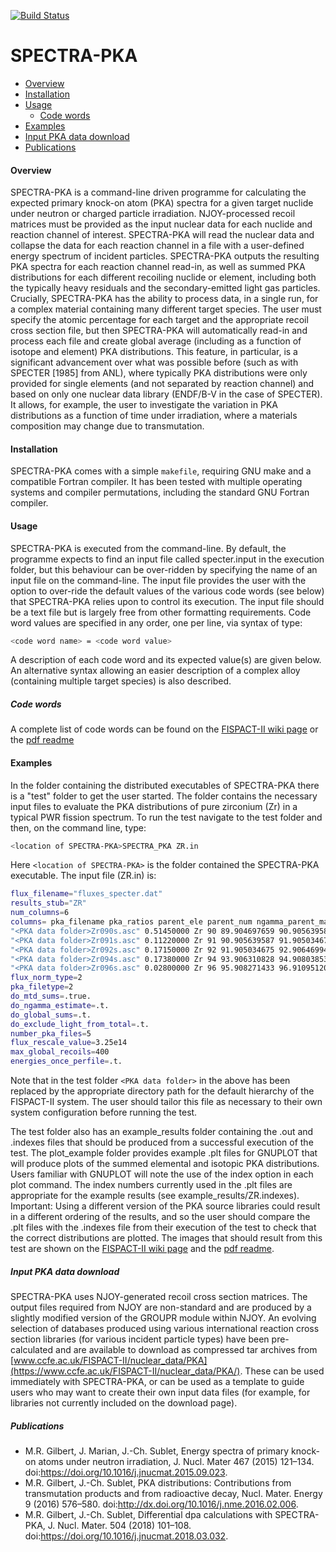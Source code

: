 [![Build Status](https://travis-ci.org/fispact/SPECTRA-PKA.svg?branch=master)](https://travis-ci.org/fispact/SPECTRA-PKA)

# SPECTRA-PKA

- [Overview](#overview)
- [Installation](#installation)
- [Usage](#usage)
  - [Code words](#code-words)
- [Examples](#examples)
- [Input PKA data download](#data-download)
- [Publications](#publications)

#### <a name="overview"></a>Overview

SPECTRA-PKA is a command-line driven programme for calculating the expected primary knock-on atom (PKA) spectra for a given target nuclide under neutron or charged particle irradiation. NJOY-processed recoil matrices must be provided as the input nuclear data for each nuclide and reaction channel of interest. SPECTRA-PKA will read the nuclear data and collapse the data for each reaction channel in a file with a user-defined energy spectrum of incident particles. SPECTRA-PKA outputs the resulting PKA spectra for each reaction channel read-in, as well as summed PKA distributions for each different recoiling nuclide or element, including both the typically heavy residuals and the secondary-emitted light gas particles. Crucially, SPECTRA-PKA has the ability to process data, in a single run, for a complex material containing many different target species. The user must specify the atomic percentage for each target and the appropriate recoil cross section file, but then SPECTRA-PKA will automatically read-in and process each file and create global average (including as a function of isotope and element) PKA distributions. This feature, in particular, is a significant advancement over what was possible before (such as with SPECTER [1985] from ANL), where typically PKA distributions were only provided for single elements (and not separated by reaction channel) and based on only one nuclear data library (ENDF/B-V in the case of SPECTER). It allows, for example, the user to investigate the variation in PKA distributions as a function of time under irradiation, where a materials composition may change due to transmutation. 

#### <a name="installation"></a>Installation

SPECTRA-PKA comes with a simple `makefile`, requiring GNU make and a compatible Fortran compiler. It has been tested with multiple operating systems and compiler permutations, including the standard GNU Fortran compiler. 

#### <a name="usage"></a>Usage

SPECTRA-PKA is executed from the command-line. By default, the programme expects to find an input file called specter.input in the execution folder, but this behaviour can be over-ridden by specifying the name of an input file on the command-line. The input file provides the user with the option to over-ride the default values of the various code words (see below) that SPECTRA-PKA relies upon to control its execution. The input file should be a text file but is largely free from other formatting requirements. Code word values are specified in any order, one per line, via syntax of type: 
```bash
<code word name> = <code word value>
```
A description of each code word and its expected value(s) are given below. An alternative syntax allowing an easier description of a complex alloy (containing multiple target species) is also described. 

##### <a name="code-words"></a>Code words

A complete list of code words can be found on the [FISPACT-II wiki page](http://fispact.ukaea.uk/wiki/Spectra-PKA) or the [pdf readme](https://github.com/fispact/SPECTRA-PKA/blob/master/manual/readme.pdf)




#### <a name="examples"></a>Examples

In the folder containing the distributed executables of SPECTRA-PKA there is a "test" folder to get the user started. The folder contains the necessary input files to evaluate the PKA distributions of pure zirconium (Zr) in a typical PWR fission spectrum. To run the test navigate to the test folder and then, on the command line, type: 
```bash
<location of SPECTRA-PKA>SPECTRA_PKA ZR.in
```
Here ```<location of SPECTRA-PKA>``` is the folder contained the SPECTRA-PKA executable. The input file (ZR.in) is:

```bash
flux_filename="fluxes_specter.dat"
results_stub="ZR"
num_columns=6
columns= pka_filename pka_ratios parent_ele parent_num ngamma_parent_mass ngamma_daughter_mass
"<PKA data folder>Zr090s.asc" 0.51450000 Zr 90 89.904697659 90.905639587
"<PKA data folder>Zr091s.asc" 0.11220000 Zr 91 90.905639587 91.905034675
"<PKA data folder>Zr092s.asc" 0.17150000 Zr 92 91.905034675 92.906469947
"<PKA data folder>Zr094s.asc" 0.17380000 Zr 94 93.906310828 94.908038530
"<PKA data folder>Zr096s.asc" 0.02800000 Zr 96 95.908271433 96.910951206
flux_norm_type=2
pka_filetype=2
do_mtd_sums=.true.
do_ngamma_estimate=.t.
do_global_sums=.t.
do_exclude_light_from_total=.t.
number_pka_files=5
flux_rescale_value=3.25e14
max_global_recoils=400
energies_once_perfile=.t.
```
Note that in the test folder ```<PKA data folder>``` in the above has been replaced by the appropriate directory path for the default hierarchy of the FISPACT-II system. The user should tailor this file as necessary to their own system configuration before running the test.

The test folder also has an example_results folder containing the .out and .indexes files that should be produced from a successful execution of the test. The plot_example folder provides example .plt files for GNUPLOT that will produce plots of the summed elemental and isotopic PKA distributions. Users familiar with GNUPLOT will note the use of the index option in each plot command. The index numbers currently used in the .plt files are appropriate for the example results (see example_results/ZR.indexes). Important: Using a different version of the PKA source libraries could result in a different ordering of the results, and so the user should compare the .plt files with the .indexes file from their execution of the test to check that the correct distributions are plotted. The images that should result from this test are shown on the [FISPACT-II wiki page](http://fispact.ukaea.uk/wiki/Spectra-PKA) and the [pdf readme](https://github.com/fispact/SPECTRA-PKA/blob/master/manual/readme.pdf).

##### <a name="data-download"></a>Input PKA data download

SPECTRA-PKA uses NJOY-generated recoil cross section matrices. The output files required from NJOY are non-standard and are produced by a slightly modified version of the GROUPR module within NJOY. An evolving selection of databases produced using various international reaction cross section libraries (for various incident particle types) have been pre-calculated and are available to download as compressed tar archives from [www.ccfe.ac.uk/FISPACT-II/nuclear_data/PKA](https://www.ccfe.ac.uk/FISPACT-II/nuclear_data/PKA/). These can be used immediately with SPECTRA-PKA, or can be used as a template to guide users who may want to create their own input data files (for example, for libraries not currently included on the download page).

##### <a name="publications"></a>Publications

- M.R. Gilbert, J. Marian, J.-Ch. Sublet, Energy spectra of primary knock-on atoms under neutron irradiation, J. Nucl. Mater 467 (2015) 121–134. doi:https://doi.org/10.1016/j.jnucmat.2015.09.023.
- M.R. Gilbert, J.-Ch. Sublet, PKA distributions: Contributions from transmutation products and from radioactive decay, Nucl. Mater. Energy 9 (2016) 576–580. doi:http://dx.doi.org/10.1016/j.nme.2016.02.006.
- M.R. Gilbert, J.-Ch. Sublet, Differential dpa calculations with SPECTRA-PKA, J. Nucl. Mater. 504 (2018) 101–108. doi:https://doi.org/10.1016/j.jnucmat.2018.03.032.